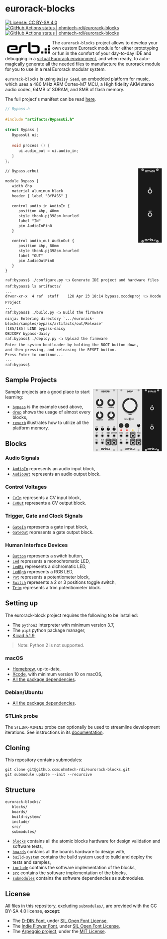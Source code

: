# eurorack-blocks

[![License: CC BY-SA 4.0](https://img.shields.io/badge/License-CC%20BY--SA%204.0-lightgrey.svg)](https://creativecommons.org/licenses/by-sa/4.0/)
[<!--lint ignore no-dead-urls-->![GitHub Actions status | ohmtech-rdi/eurorack-blocks](https://github.com/ohmtech-rdi/eurorack-blocks/workflows/Ubuntu%2020.04/badge.svg)](https://github.com/ohmtech-rdi/eurorack-blocks/actions?workflow=Ubuntu%2020.04)
[<!--lint ignore no-dead-urls-->![GitHub Actions status | ohmtech-rdi/eurorack-blocks](https://github.com/ohmtech-rdi/eurorack-blocks/workflows/macOS%2010.15/badge.svg)](https://github.com/ohmtech-rdi/eurorack-blocks/actions?workflow=macOS%2010.15)

<img align="left" width="30%" src="./erb-logo.svg">

The `eurorack-blocks` project allows to develop your own custom Eurorack module for either
prototyping or fun in the comfort of your day-to-day IDE and debugging in a
[virtual Eurorack environment](https://vcvrack.com),
and when ready, to auto-magically generate all the needed files to manufacture
the eurorack module for you to use in a real Eurorack modular system.

`eurorack-blocks` is using [`Daisy Seed`](https://www.electro-smith.com/daisy/daisy),
an embedded platform for music, which uses
a 480 MHz ARM Cortex-M7 MCU, a High fidelity AKM stereo audio codec, 64MB of SDRAM,
and 8MB of flash memory.

The full project's manifest can be read [here](manifest.md).


```cpp
// Bypass.h

#include "artifacts/BypassUi.h"

struct Bypass {
   BypassUi ui;

   void process () {
      ui.audio_out = ui.audio_in;
   }
};
```

<img align="right" width="15%" src="./samples/bypass/screenshot.png">

```erb
// Bypass.erbui

module Bypass {
   width 8hp
   material aluminum black
   header { label "BYPASS" }

   control audio_in AudioIn {
      position 4hp, 40mm
      style thonk.pj398sm.knurled
      label "IN"
      pin AudioInPin0
   }

   control audio_out AudioOut {
      position 4hp, 80mm
      style thonk.pj398sm.knurled
      label "OUT"
      pin AudioOutPin0
   }
}
```

```console
raf:bypass$ ./configure.py 👈 Generate IDE project and hardware files
raf:bypass$ ls artifacts/
...
drwxr-xr-x  4 raf  staff    128 Apr 23 18:14 bypass.xcodeproj 👈 Xcode Project
...
raf:bypass$ ./build.py 👈 Build the firmware
ninja: Entering directory `.../eurorack-blocks/samples/bypass/artifacts/out/Release'
[185/185] LINK bypass-daisy
OBJCOPY bypass-daisy
raf:bypass$ ./deploy.py 👈 Upload the firmware
Enter the system bootloader by holding the BOOT button down,
and then pressing, and releasing the RESET button.
Press Enter to continue...
...
raf:bypass$
```


## Sample Projects

[<img align="right" height="200px" src="./samples/bypass/screenshot.png">](./samples/bypass/)
[<img align="right" height="200px" src="./samples/drop/screenshot.png">](./samples/drop/)
[<img align="right" height="200px" src="./samples/reverb/screenshot.png">](./samples/reverb/)

Sample projects are a good place to start learning:

- [`bypass`](./samples/bypass/) is the example used above,
- [`drop`](./samples/drop/) shows the usage of almost every blocks,
- [`reverb`](./samples/reverb/) illustrates how to utilize all the platform memory.


## Blocks

### Audio Signals

- [`AudioIn`](./documentation/controls/AudioIn.md) represents an audio input block,
- [`AudioOut`](./documentation/controls/AudioOut.md) represents an audio output block.

### Control Voltages

- [`CvIn`](./documentation/controls/CvIn.md) represents a CV input block,
- [`CvOut`](./documentation/controls/CvOut.md) represents a CV output block.

### Trigger, Gate and Clock Signals

- [`GateIn`](./documentation/controls/GateIn.md) represents a gate input block,
- [`GateOut`](./documentation/controls/GateOut.md) represents a gate output block.

### Human Interface Devices

- [`Button`](./documentation/controls/Button.md) represents a switch button,
- [`Led`](./documentation/controls/Led.md) represents a monochromatic LED,
- [`LedBi`](./documentation/controls/LedBi.md) represents a dichromatic LED,
- [`LedRgb`](./documentation/controls/LedRgb.md) represents a RGB LED,
- [`Pot`](./documentation/controls/Pot.md) represents a potentiometer block,
- [`Switch`](./documentation/controls/Switch.md) represents a 2 or 3 positions toggle switch,
- [`Trim`](./documentation/controls/Trim.md) represents a trim potentiometer block.


## Setting up

The eurorack-block project requires the following to be installed:

- The `python3` interpreter with minimum version 3.7,
- The `pip3` python package manager,
- [Kicad 5.1.9](http://kicad-pcb.org/download/),

> Note: Python 2 is not supported.

### macOS

- [Homebrew](https://brew.sh), up-to-date,
- [Xcode](https://developer.apple.com/xcode/), with minimum version 10 on macOS,
- [All the package dependencies](.github/workflows/macos_10_15.yml#L42-L57).

### Debian/Ubuntu

- [All the package dependencies](.github/workflows/ubuntu_20_04.yml#L42-L59).

### STLink probe

The `STLINK-V3MINI` probe can optionally be used to streamline development iterations.
See instructions in its [documentation](./documentation/stlink/).


## Cloning

This repository contains submodules:

    git clone git@github.com:ohmtech-rdi/eurorack-blocks.git
    git submodule update --init --recursive


## Structure

```
eurorack-blocks/
   blocks/
   boards/
   build-system/
   include/
   src/
   submodules/
```

- [`blocks`](./blocks/) contains all the atomic blocks hardware for design validation and software tests,
- [`boards`](./blocks/) contains all the boards hardware to design with,
- [`build-system`](./build-system/) contains the build system used to build and deploy
   the tests and samples,
- [`include`](./include/) contains the software implementation of the blocks,
- [`src`](./src/) contains the software implementation of the blocks,
- [`submodules`](./submodules/) contains the software dependencies as submodules.


## License

All files in this repository, excluding `submodules/`, are provided with the CC BY-SA 4.0 license, **except**:

- The [D-DIN Font](./include/erb/vcvrack/design/d-din),
   under [SIL Open Font License](./include/erb/vcvrack/design/d-din/SIL%20Open%20Font%20License.txt),
- The [Indie Flower Font](./include/erb/vcvrack/design/indie-flower),
   under [SIL Open Font License](./include/erb/vcvrack/design/indie-flower/OFL.txt),
- The [Arpeggio project](https://github.com/textX/Arpeggio), under the [MIT License](https://textx.github.io/Arpeggio/stable/about/license/).
